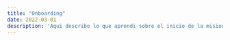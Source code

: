 ```yaml
---
title: "Onboarding"
date: 2022-03-01
description: 'Aqui describo lo que aprendi sobre el inicio de la mision backend'
---
```

